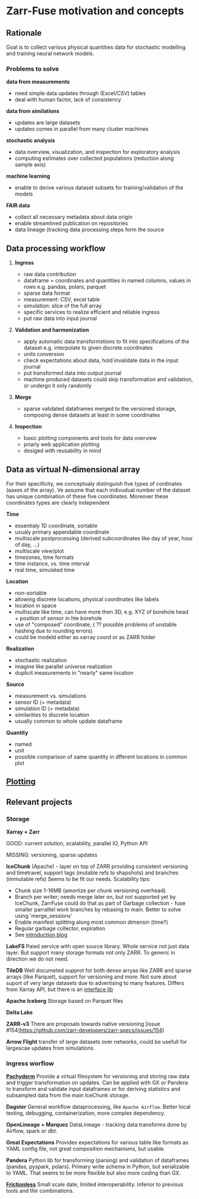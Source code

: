 # Zarr-Fuse motivation and concepts

## Rationale
Goal is to collect various physical quantities data for stochastic modelling
and training neural network models.


### Problems to solve

**data from measurements**
- need simple data updates through (Excel/CSV) tables
- deal with human factor, lack of consistency

**data from similations**
- updates are large datasets
- updates comes in parallel from many cluster machines

**stochastic analysis**
- data overview, visualization, and inspection for exploratory analysis
- computing estimates over collected populations (reduction along sample axis)

**machine learning**
- enable to derive various dataset subsets for training/validation of the models

**FAIR data**
- collect all necessary metadata about data origin
- enable streamlined publication on repositories
- data lineage (tracking data processing steps form the source

## Data processing workflow

1. **Ingress** 
    - raw data contribution
    - dataframe = coordinates and quantities in named columns, values in rows
      e.g. pandas, polars, parquet
    - sparse data format
    - measurement: CSV, excel table
    - simulation: slice of the full array
    - specific services to realize efficient and reliable ingress
    - put raw data into input journal

2. **Validation and harmonization**
    - apply automatic data transformstions to fit into specifications of the dataset
      e.g. interpolate to given discrete coordinates
    - units conversion
    - check expectations about data, hold invalidate data in the input journal 
    - put transformed data into output journal 
    - machine produced datasets could skip transformation and validation, or undergo it only randomly

3. **Merge**
    - sparse validated dataframes merged to the versioned storage, composing dense datasets at least in some coordinates
    
4. **Inspection**
    - basic plotting components and tools for data overview
    - priarly web application plotting
    - desiged with reusability in mind 

## Data as virtual N-dimensional array
For their specificity, we conceptualy distinguish five types of cordinates (aaxes of the array).
Ve assume that each indivudual number of the dataset has unique combination of these five coordinates.
Moreover these coordinates types are clearly independent

**Time** 
- essentialy 1D coordinate, sortable
- usualy primary appendable coordinate
- multiscale postprocessing (derived subcoordinates like day of year, hour of day, ...)
- multiscale view/plot
- timezones, time formats
- time instance, vs. time interval
- real time, simulated time

**Location**
- non-sortable
- allowing discrete locations, physical coordinates like labels
- location in space
- multiscale like time, can have more then 3D, e.g. XYZ of borehole head + position of sensor in hte borehole
- use of "composed" coordinate, ( ?? possible problems of  unstable hashing due to rounding errors)
- could be modeld either as xarray coord or as ZARR folder

**Realization**
- stochastic realization
- imagine like parallel universe realization
- duplicit measurements in "nearly" same location

**Source**
- measurement vs. simulations
- sensor ID (+ metadata)
- simulation ID (+ metadata)
- similarities to discrete location
- usually common to whole update dataframe

**Quantity** 
- named
- unit
- possible comparison of same quantity in dfferent locations in common plot

## [Plotting](./plotting.md)


## Relevant projects

### Storage
**Xarray + Zarr** 

GOOD: current solution, scalability, parallel IO, Python API

MISSING: versioning, sparse updates

**IceChunk** (Apache) - layer on top of ZARR providing consistent versioning and timetravel, support tags (mutable refs to shapshots) and branches (immutable refs)
Seems to be fit our needs.
Scalability tips: 
- Chunk size 1-16MB (amortize per chunk versioning overhead). 
- Branch per writer; needs merge later on, but not supported yet by IceChunk, ZarrFuse could do that as part of Garbage collection - fuse smaller parralllel work branches
  by rebasing to main. Better to solve using 'merge_sessions'
- Enable manifest splitting along most common dimensin (time?)
- Regular garbage collector, expiration
- See [introduction blog](https://earthmover.io/blog/icechunk)

**LakeFS** Paied service with open source library. Whole service not just data layer. But support many storage formats not only ZARR.
To generic in direction we do not need.

**TileDB** Well documeted supprot for both dense arryas like ZARR and sparse arrays (like Parquet), support for versioning and more.
Not sure about suport of very large datasets due to advertising to many features. Differs from Xarray API, but there is an [interface lib](https://github.com/TileDB-Inc/TileDB-CF-Py)

**Apache Iceberg** Storage based on Parquet files

**Delta Lake**

**ZARR-v3** There are proposals towards native versioning [issue #154]https://github.com/zarr-developers/zarr-specs/issues/154)

**Arrow Flight** transfer of large datasets over networks, could be usefull for largescae updates from simulations.

### Ingress worflow

[**Pachyderm**](https://github.com/pachyderm/pachyderm) Provide a virtual filesystem for versioning and storing raw data and trigger transformation on updates.
Can be applied with GX or Pandera to transform and validate input dataframes or for deriving statistics and subsampled data from the main IceChunk storage.

**Dagster** General workflow dataprocessing, like `Apache Airflow`. Better local testing, debugging, containerization, more complex dependency.

**OpenLineage + Marquez** DataLineage - tracking data transforms done by Airflow, spark or dbt.

**Great Expectations** Provides expectations for various table like formats as YAML config file, not great composition mechanisms, but usable.

**Pandera** Python lib for transforming (parsing) and validation of dataframes (pandas, pyspark, polars). Primary write schema in Python, but serializable to YAML.
 That seems to be more flexible but also more coding than  GX.
 
[**Frictionless**](https://frictionlessdata.io/) Small scale date, limited interoperability. Inferior to previous tools and thir combinations.
